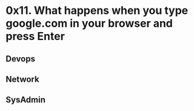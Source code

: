 # 0x11. What happens when you type google.com in your browser and press Enter
## Devops 
## Network
## SysAdmin

